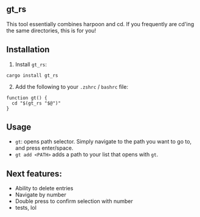 ## gt_rs
This tool essentially combines harpoon and cd. If you frequently are cd'ing the same directories, this is for you!

## Installation
1. Install `gt_rs`:
```
cargo install gt_rs
```
2. Add the following to your `.zshrc` / `bashrc` file:
```
function gt() {
  cd "$(gt_rs "$@")"
}
```

## Usage
- `gt`: opens path selector. Simply navigate to the path you want to go to, and press enter/space.
- `gt add <PATH>` adds a path to your list that opens with `gt`.

## Next features:
- Ability to delete entries
- Navigate by number
- Double press to confirm selection with number
- tests, lol

